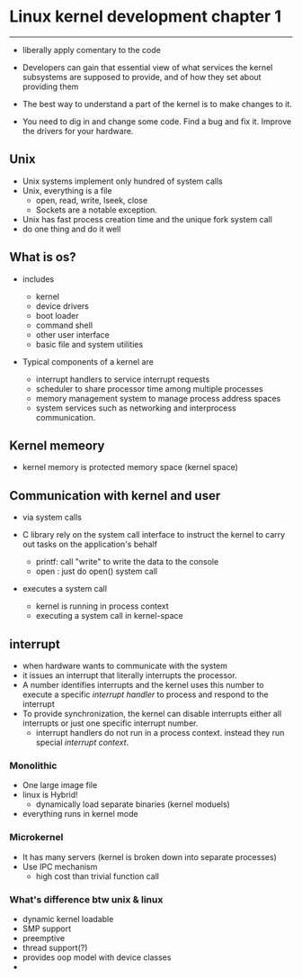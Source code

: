 

# Linux kernel development chapter 1

---

* liberally apply comentary to the code
* Developers can gain that essential view of what services the kernel
  subsystems are supposed to provide, and of how they set about 
  providing them
* The best way to understand a part of the kernel is to make changes
  to it.

* You need to dig in and change some code. Find a bug and fix it.
  Improve the drivers for your hardware.


## Unix

* Unix systems implement only hundred of system calls
* Unix, everything is a file
    * open, read, write, lseek, close
    * Sockets are a notable exception.
* Unix has fast process creation time and the unique fork system call 
* do one thing and do it well


## What is os?

* includes
    * kernel
    * device drivers
    * boot loader
    * command shell
    * other user interface
    * basic file and system utilities

* Typical components of a kernel are
    * interrupt handlers to service interrupt requests
    * scheduler to share processor time among multiple processes
    * memory management system to manage process address spaces
    * system services such as networking and interprocess communication.


## Kernel memeory

* kernel memory is protected memory space (kernel space)


## Communication with kernel and user

* via system calls
* C library rely on the system call interface to instruct the kernel to
  carry out tasks on the application's behalf
    * printf: call "write" to write the data to the console
    * open : just do open() system call

* executes a system call
    * kernel is running in process context
    * executing a system call in kernel-space


## interrupt

* when hardware wants to communicate with the system
* it issues an interrupt that literally interrupts the processor.
* A number identifies interrupts and the kernel uses this number to
  execute a specific *interrupt handler* to process and respond to the
  interrupt
* To provide synchronization, the kernel can disable interrupts either all
  interrupts or just one specific interrupt number.
    * interrupt handlers do not run in a process context. instead they run
      special *interrupt context*.


### Monolithic

* One large image file
* linux is Hybrid!
    * dynamically load separate binaries (kernel moduels)
* everything runs in kernel mode

### Microkernel

* It has many servers (kernel is broken down into separate processes)
* Use IPC mechanism
    * high cost than trivial function call


### What's difference btw unix & linux

* dynamic kernel loadable
* SMP support
* preemptive
* thread support(?)
* provides oop model with device classes 
*

